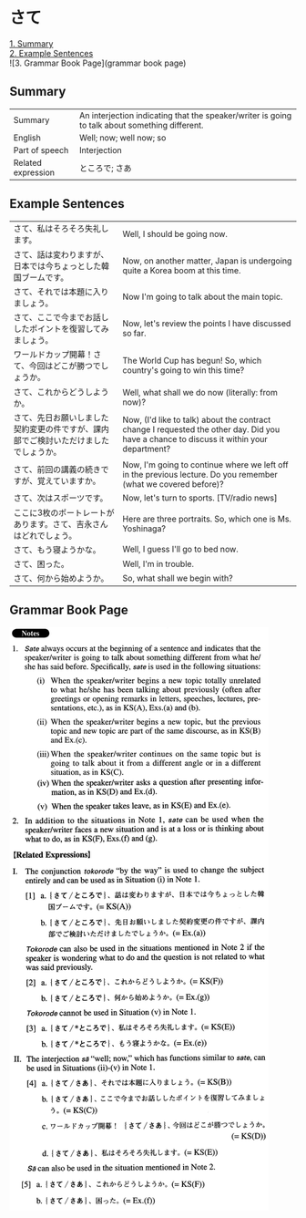 # さて

[1. Summary](#summary)<br>
[2. Example Sentences](#example-sentences)<br>
![3. Grammar Book Page](grammar book page)<br>


## Summary

<table><tr>   <td>Summary</td>   <td>An interjection indicating that the speaker/writer is going to talk about something different.</td></tr><tr>   <td>English</td>   <td>Well; now; well now; so</td></tr><tr>   <td>Part of speech</td>   <td>Interjection</td></tr><tr>   <td>Related expression</td>   <td>ところで; さあ</td></tr></table>

## Example Sentences

<table><tr>   <td>さて、私はそろそろ失礼します。</td>   <td>Well, I should be going now.</td></tr><tr>   <td>さて、話は変わりますが、日本では今ちょっとした韓国ブームです。</td>   <td>Now, on another matter, Japan is undergoing quite a Korea boom at this time.</td></tr><tr>   <td>さて、それでは本題に入りましょう。</td>   <td>Now I'm going to talk about the main topic.</td></tr><tr>   <td>さて、ここで今までお話ししたポイントを復習してみましょう。</td>   <td>Now, let's review the points I have discussed so far.</td></tr><tr>   <td>ワールドカップ開幕！さて、今回はどこが勝つでしょうか。</td>   <td>The World Cup has begun! So, which country's going to win this time?</td></tr><tr>   <td>さて、これからどうしようか。</td>   <td>Well, what shall we do now (literally: from now)?</td></tr><tr>   <td>さて、先日お願いしました契約変更の件ですが、課内部でご検討いただけましたでしょうか。</td>   <td>Now, (I'd like to talk) about the contract change I requested the other day. Did you have a chance to discuss it within your department?</td></tr><tr>   <td>さて、前回の講義の続きですが、覚えていますか。</td>   <td>Now, I'm going to continue where we left off in the previous lecture. Do you remember (what we covered before)?</td></tr><tr>   <td>さて、次はスポーツです。</td>   <td>Now, let's turn to sports. [TV/radio news]</td></tr><tr>   <td>ここに3枚のポートレートがあります。さて、吉永さんはどれでしょう。</td>   <td>Here are three portraits. So, which one is Ms. Yoshinaga?</td></tr><tr>   <td>さて、もう寝ようかな。</td>   <td>Well, I guess I'll go to bed now.</td></tr><tr>   <td>さて、困った。</td>   <td>Well, I'm in trouble.</td></tr><tr>   <td>さて、何から始めようか。</td>   <td>So, what shall we begin with?</td></tr></table>

## Grammar Book Page

![](../img/Advancedさて.png)

